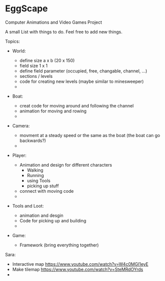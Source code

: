 # EggScape
Computer Animations and Video Games Project

A small List with things to do.
Feel free to add new things.

Topics:

 - World:
	- define size	a x b (20 x 150)
	- field size	1 x 1 
	- define field parameter (occupied, free, changable, channel, ...)
	- sections / levels
	- code for creating new levels (maybe similar to minesweeper)
	- 

 - Boat:
	- creat code for moving around and following the channel
	- animation for moving and rowing
	- 

 - Camera:
	- movment at a steady speed or the same as the boat (the boat can go backwards?)
	- 

 - Player:
	- Animation and design for different characters
		- Walking
		- Running
		- using Tools
		- picking up stuff
	- connect with moving code
	- 

 - Tools and Loot:
	- animation and desgin
	- Code for picking up and building 
	-

 - Game:
	- Framework (bring everything together)

Sara: 
- Interactive map https://www.youtube.com/watch?v=W4c0MGl1eyE
- Make tilemap https://www.youtube.com/watch?v=SteMRdOYrds
- 

